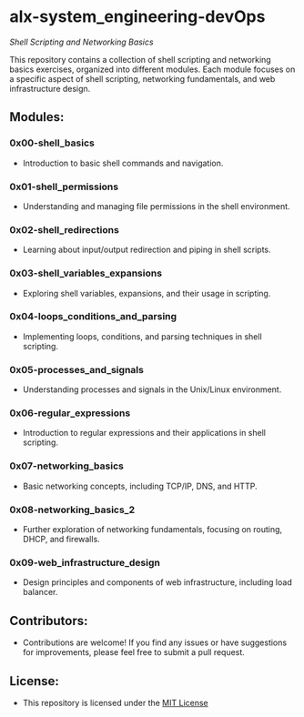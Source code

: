 # alx-system_engineering-devOps

*Shell Scripting and Networking Basics*

This repository contains a collection of shell scripting and networking basics exercises, organized into different modules. Each module focuses on a specific aspect of shell scripting, networking fundamentals, and web infrastructure design.

## Modules:

### 0x00-shell_basics
- Introduction to basic shell commands and navigation.

### 0x01-shell_permissions
- Understanding and managing file permissions in the shell environment.

### 0x02-shell_redirections
- Learning about input/output redirection and piping in shell scripts.

### 0x03-shell_variables_expansions
- Exploring shell variables, expansions, and their usage in scripting.

### 0x04-loops_conditions_and_parsing
- Implementing loops, conditions, and parsing techniques in shell scripting.

### 0x05-processes_and_signals
- Understanding processes and signals in the Unix/Linux environment.

### 0x06-regular_expressions
- Introduction to regular expressions and their applications in shell scripting.

### 0x07-networking_basics
- Basic networking concepts, including TCP/IP, DNS, and HTTP.

### 0x08-networking_basics_2
- Further exploration of networking fundamentals, focusing on routing, DHCP, and firewalls.

### 0x09-web_infrastructure_design
- Design principles and components of web infrastructure, including load balancer.

## Contributors:
- Contributions are welcome! If you find any issues or have suggestions for improvements, please feel free to submit a pull request.

## License:
- This repository is licensed under the [MIT License](LICENSE)
